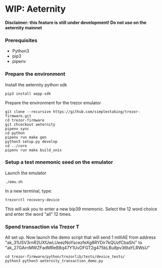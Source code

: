# WIP: Aeternity

**Disclaimer: this feature is still under development! Do not use on the aeternity mainnet**

### Prerequisites

- Python3
- pip3
- pipenv

### Prepare the environment

Install the aeternity python sdk

    pip3 install aepp-sdk

Prepare the environment for the trezor emulator


    git clone --recursive https://github.com/simplestaking/trezor-firmware.git
    cd trezor-firmware
    git chceckout aeternity
    pipenv sync
    cd python
    pipenv run make gen
    python3 setup.py develop
    cd ../core
    pipenv run make build_unix



### Setup a test mnemonic seed on the emulator

Launch the emulator

    ./emu.sh
    
In a new terminal, type:

    trezorctl recovery-device

This will ask you to enter a new bip39 mnemonic. Select the 12 word choice and enter the word "all" 12 times.


### Spend transaction via Trezor T

All set up. Now launch the demo script that will send 1 milliAE from address "ak_31USV3rnR2UXfJwLUeezNoYscezfeXg8RYDir7kQUzfCbaShi" to "ak_27GArnMWZFadMReB8q47Y1UvDFGT2g475bLBu8pv36taYLRWsU"

    cd trezor-firmware/python/trezorlib/tests/device_tests/
    python3 python3 aeternity_transaction_demo.py
